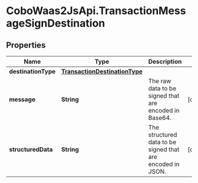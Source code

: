 # CoboWaas2JsApi.TransactionMessageSignDestination

## Properties

Name | Type | Description | Notes
------------ | ------------- | ------------- | -------------
**destinationType** | [**TransactionDestinationType**](TransactionDestinationType.md) |  | 
**message** | **String** | The raw data to be signed that are encoded in Base64. | [optional] 
**structuredData** | **String** | The structured data to be signed that are encoded in JSON. | [optional] 


